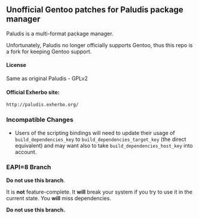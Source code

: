 ## Unofficial Gentoo patches for Paludis package manager 

Paludis is a multi-format package manager.

Unfortunately, Paludis no longer officially supports Gentoo, thus this repo is a fork for keeping Gentoo support.

#### License
Same as original Paludis - GPLv2

#### Official Exherbo site:
    http://paludis.exherbo.org/

### Incompatible Changes

  - Users of the scripting bindings will need to update their usage of
    `build_dependencies_key` to `build_dependencies_target_key` (the direct
    equivalent) and may want also to take `build_dependencies_host_key` into
    account.

### EAPI=8 Branch

**Do not use this branch**.

It is **not** feature-complete.
It **will** break your system if you try to use it in the current state.
You **will** miss dependencies.

**Do not use this branch.**
